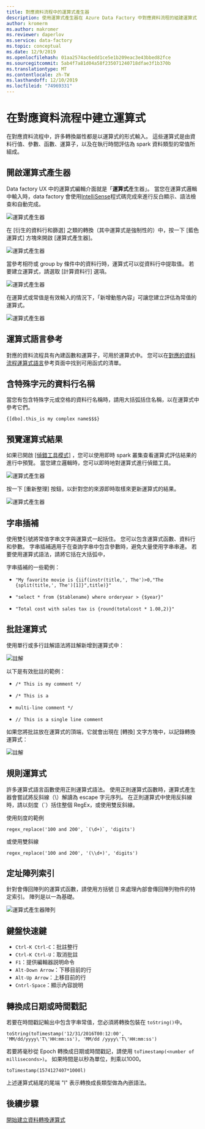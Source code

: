 ```yaml
---
title: 對應資料流程中的運算式產生器
description: 使用運算式產生器在 Azure Data Factory 中對應資料流程的組建運算式
author: kromerm
ms.author: makromer
ms.reviewer: daperlov
ms.service: data-factory
ms.topic: conceptual
ms.date: 12/9/2019
ms.openlocfilehash: 01aa2574ac6edd1ce5e1b209eac3e43bbed82fce
ms.sourcegitcommit: 5ab4f7a81d04a58f235071240718dfae3f1b370b
ms.translationtype: MT
ms.contentlocale: zh-TW
ms.lasthandoff: 12/10/2019
ms.locfileid: "74969331"
---
```

# <a name="building-expressions-in-mapping-data-flow"></a>在對應資料流程中建立運算式

在對應資料流程中，許多轉換屬性都是以運算式的形式輸入。 這些運算式是由資料行值、參數、函數、運算子，以及在執行時間評估為 spark 資料類型的常值所組成。

## <a name="opening-the-expression-builder"></a>開啟運算式產生器

Data factory UX 中的運算式編輯介面就是「**運算式**產生器」。 當您在運算式邏輯中輸入時，data factory 會使用[IntelliSense](https://docs.microsoft.com/visualstudio/ide/using-intellisense?view=vs-2019)程式碼完成來進行反白顯示、語法檢查和自動完成。

![運算式產生器](media/data-flow/xpb1.png "運算式產生器")

在 [衍生的資料行和篩選] 之類的轉換（其中運算式是強制性的）中，按一下 [藍色運算式] 方塊來開啟 [運算式產生器]。

![運算式產生器](media/data-flow/expressionbox.png "運算式產生器")

當參考相符或 group by 條件中的資料行時，運算式可以從資料行中提取值。 若要建立運算式，請選取 [計算資料行] 選項。

![運算式產生器](media/data-flow/computedcolumn.png "運算式產生器")

在運算式或常值是有效輸入的情況下，「新增動態內容」可讓您建立評估為常值的運算式。

![運算式產生器](media/data-flow/add-dynamic-content.png "運算式產生器")

## <a name="expression-language-reference"></a>運算式語言參考

對應的資料流程具有內建函數和運算子，可用於運算式中。 您可以在[對應的資料流程運算式語言](data-flow-expression-functions.md)參考頁面中找到可用函式的清單。

## <a name="column-names-with-special-characters"></a>含特殊字元的資料行名稱

當您有包含特殊字元或空格的資料行名稱時，請用大括弧括住名稱，以在運算式中參考它們。

```{[dbo].this_is my complex name$$$}```

## <a name="previewing-expression-results"></a>預覽運算式結果

如果已開啟 [[偵錯工具模式]](concepts-data-flow-debug-mode.md) ，您可以使用即時 spark 叢集查看運算式評估結果的進行中預覽。 當您建立邏輯時，您可以即時地對運算式進行偵錯工具。 

![運算式產生器](media/data-flow/exp4b.png "運算式資料預覽")

按一下 [重新整理] 按鈕，以針對您的來源即時取樣來更新運算式的結果。

![運算式產生器](media/data-flow/exp5.png "運算式資料預覽")

## <a name="string-interpolation"></a>字串插補

使用雙引號將常值字串文字與運算式一起括住。 您可以包含運算式函數、資料行和參數。 字串插補適用于在查詢字串中包含參數時，避免大量使用字串串連。 若要使用運算式語法，請將它括在大括弧中，

字串插補的一些範例：

* ```"My favorite movie is {iif(instr(title,', The')>0,"The {split(title,', The')[1]}",title)}"```

* ```"select * from {$tablename} where orderyear > {$year}"```

* ```"Total cost with sales tax is {round(totalcost * 1.08,2)}"```

## <a name="commenting-expressions"></a>批註運算式

使用單行或多行註解語法將註解新增到運算式中：

![註解](media/data-flow/comments.png "註解")

以下是有效批註的範例：

* ```/* This is my comment */```

* ```/* This is a```
*   ```multi-line comment */```
   
* ```// This is a single line comment```

如果您將批註放在運算式的頂端，它就會出現在 [轉換] 文字方塊中，以記錄轉換運算式：

![註解](media/data-flow/comments2.png "註解")

## <a name="regular-expressions"></a>規則運算式

許多運算式語言函數使用正則運算式語法。 使用正則運算式函數時，運算式產生器會嘗試將反斜線（\\）解讀為 escape 字元序列。 在正則運算式中使用反斜線時，請以刻度（\`）括住整個 RegEx，或使用雙反斜線。

使用刻度的範例

```
regex_replace('100 and 200', `(\d+)`, 'digits')
```

或使用雙斜線

```
regex_replace('100 and 200', '(\\d+)', 'digits')
```

## <a name="addressing-array-indexes"></a>定址陣列索引

針對會傳回陣列的運算式函數，請使用方括號 [] 來處理內部會傳回陣列物件的特定索引。 陣列是以一為基礎。

![運算式產生器陣列](media/data-flow/expb2.png "運算式資料預覽")

## <a name="keyboard-shortcuts"></a>鍵盤快速鍵

* ```Ctrl-K Ctrl-C```：批註整行
* ```Ctrl-K Ctrl-U```：取消批註
* ```F1```：提供編輯器説明命令
* ```Alt-Down Arrow```：下移目前的行
* ```Alt-Up Arrow```：上移目前的行
* ```Cntrl-Space```：顯示內容說明

## <a name="convert-to-dates-or-timestamps"></a>轉換成日期或時間戳記

若要在時間戳記輸出中包含字串常值，您必須將轉換包裝在 ```toString()```中。

```toString(toTimestamp('12/31/2016T00:12:00', 'MM/dd/yyyy\'T\'HH:mm:ss'), 'MM/dd /yyyy\'T\'HH:mm:ss')```

若要將毫秒從 Epoch 轉換成日期或時間戳記，請使用 `toTimestamp(<number of milliseconds>)`。 如果時間是以秒為單位，則乘以1000。

```toTimestamp(1574127407*1000l)```

上述運算式結尾的尾端 "l" 表示轉換成長類型做為內嵌語法。

## <a name="next-steps"></a>後續步驟

[開始建立資料轉換運算式](data-flow-expression-functions.md)
